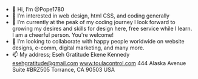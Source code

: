 - 👋 Hi, I’m @Pope1780
- 👀 I’m interested in web design, html CSS, and coding generally 
- 🌱 I’m currently at the peak of my coding journey I look forward to growing my desires and skills for design here, free service while I learn. I am a cheerful person. You're welcome! 
- 💞️ I’m looking to collaborate with happy people worldwide on website designs, e-comm, digital marketing, and many more. 
- 📫 My address; Eseh Gratitude Ekene Kennedy
esehgratitude@gmail.com
www.toulacontrol.com
444 Alaska Avenue
Suite #BRZ505
Torrance, CA 90503
USA 

<!---
Pope1780/Pope1780 is a ✨ special ✨ repository because its `README.md` (this file) appears on your GitHub profile.
You can click the Preview link to take a look at your changes.
--->
